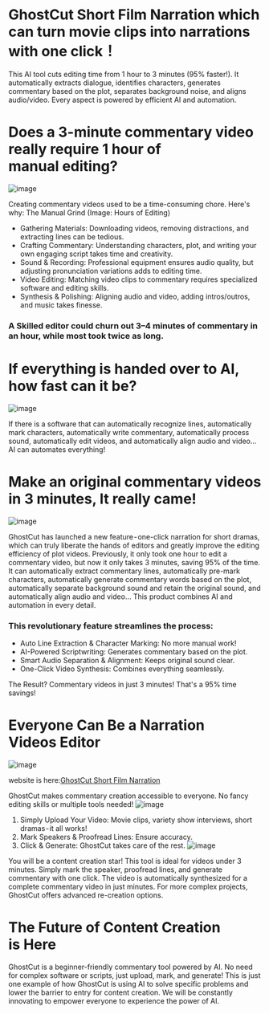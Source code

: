 # GhostCut Short Film Narration which can turn movie clips into narrations with one click！

This AI tool cuts editing time from 1 hour to 3 minutes (95% faster!). It automatically extracts dialogue, identifies characters, generates commentary based on the plot, separates background noise, and aligns audio/video. Every aspect is powered by efficient AI and automation.


# Does a 3-minute commentary video really require 1 hour of manual editing?
![image](https://github.com/JollyToday/Turn-Movie-Clips-to-Narration-Videos/assets/128401459/e70d50c3-b147-45b0-8c03-9d92edb26173)

Creating commentary videos used to be a time-consuming chore. Here's why:
The Manual Grind (Image: Hours of Editing)
- Gathering Materials: Downloading videos, removing distractions, and extracting lines can be tedious.
- Crafting Commentary: Understanding characters, plot, and writing your own engaging script takes time and creativity.
- Sound & Recording: Professional equipment ensures audio quality, but adjusting pronunciation variations adds to editing time.
- Video Editing: Matching video clips to commentary requires specialized software and editing skills.
- Synthesis & Polishing: Aligning audio and video, adding intros/outros, and music takes finesse.

### A Skilled editor could churn out 3–4 minutes of commentary in an hour, while most took twice as long.

# If everything is handed over to AI, how fast can it be?
![image](https://github.com/JollyToday/Turn-Movie-Clips-to-Narration-Videos/assets/128401459/6abdf469-cae0-49f3-b192-85c9883577a5)

If there is a software that can automatically recognize lines, automatically mark characters, automatically write commentary, automatically process sound, automatically edit videos, and automatically align audio and video…
AI can automates everything!

# Make an original commentary videos in 3 minutes, It really came!
![image](https://github.com/JollyToday/Turn-Movie-Clips-to-Narration-Videos/assets/128401459/1e10a67b-d9c5-4cbd-a609-79500d21fcc7)


GhostCut has launched a new feature - one-click narration for short dramas, which can truly liberate the hands of editors and greatly improve the editing efficiency of plot videos. Previously, it only took one hour to edit a commentary video, but now it only takes 3 minutes, saving 95% of the time. It can automatically extract commentary lines, automatically pre-mark characters, automatically generate commentary words based on the plot, automatically separate background sound and retain the original sound, and automatically align audio and video… This product combines AI and automation in every detail.
### This revolutionary feature streamlines the process:
- Auto Line Extraction & Character Marking: No more manual work!
- AI-Powered Scriptwriting: Generates commentary based on the plot.
- Smart Audio Separation & Alignment: Keeps original sound clear.
- One-Click Video Synthesis: Combines everything seamlessly.

The Result? Commentary videos in just 3 minutes! That's a 95% time savings!

# Everyone Can Be a Narration Videos Editor
![image](https://github.com/JollyToday/Turn-Movie-Clips-to-Narration-Videos/assets/128401459/f7a94cae-a05b-497e-bf73-8c7530e83e98)

website is here:[GhostCut Short Film Narration](https://jollytoday.com/Short_Film_Narration?redirect=%2Fhome&code=uh552 "GhostCut Short Film Narration")

GhostCut makes commentary creation accessible to everyone. No fancy editing skills or multiple tools needed!
![image](https://github.com/JollyToday/Turn-Movie-Clips-to-Narration-Videos/assets/128401459/5edb59ed-8c49-4f03-a827-f48fbd22c66a)

1. Simply Upload Your Video: Movie clips, variety show interviews, short dramas - it all works!
2. Mark Speakers & Proofread Lines: Ensure accuracy.
3. Click & Generate: GhostCut takes care of the rest.
![image](https://github.com/JollyToday/Turn-Movie-Clips-to-Narration-Videos/assets/128401459/b5781866-1295-4259-a766-01f116b7c7af)

You will be a content creation star!
This tool is ideal for videos under 3 minutes. Simply mark the speaker, proofread lines, and generate commentary with one click. The video is automatically synthesized for a complete commentary video in just minutes.
For more complex projects, GhostCut offers advanced re-creation options.

# The Future of Content Creation is Here
GhostCut is a beginner-friendly commentary tool powered by AI. No need for complex software or scripts, just upload, mark, and generate!
This is just one example of how GhostCut is using AI to solve specific problems and lower the barrier to entry for content creation. We will be constantly innovating to empower everyone to experience the power of AI.

